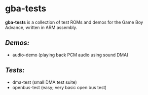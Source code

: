 # gba-tests

**gba-tests** is a collection of test ROMs and demos for the Game Boy Advance, written in ARM assembly.

## ***Demos:***
* audio-demo (playing back PCM audio using sound DMA)

## ***Tests:***
* dma-test (small DMA test suite)
* openbus-test (easy; very basic open bus test)